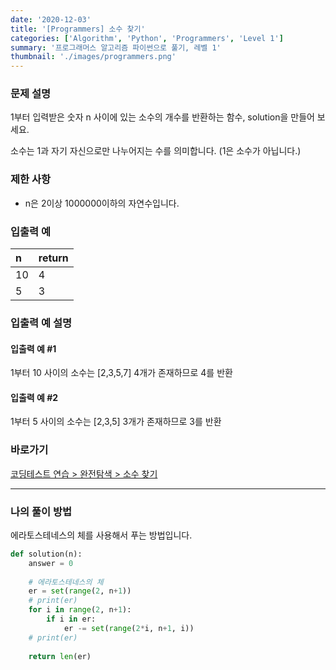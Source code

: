 ```yaml
---
date: '2020-12-03'
title: '[Programmers] 소수 찾기'
categories: ['Algorithm', 'Python', 'Programmers', 'Level 1']
summary: '프로그래머스 알고리즘 파이썬으로 풀기, 레벨 1'
thumbnail: './images/programmers.png'
---
```


### 문제 설명

1부터 입력받은 숫자 n 사이에 있는 소수의 개수를 반환하는 함수, solution을 만들어 보세요.

소수는 1과 자기 자신으로만 나누어지는 수를 의미합니다.
(1은 소수가 아닙니다.)

### 제한 사항

- n은 2이상 1000000이하의 자연수입니다.

### 입출력 예

| n       | return  |
| :--- | :---- |
| 10 | 4|
| 5 | 3|

### 입출력 예 설명

#### 입출력 예 #1

1부터 10 사이의 소수는 [2,3,5,7] 4개가 존재하므로 4를 반환

#### 입출력 예 #2

1부터 5 사이의 소수는 [2,3,5] 3개가 존재하므로 3를 반환

### 바로가기

[코딩테스트 연습 > 완전탐색 > 소수 찾기](<https://programmers.co.kr/learn/courses/30/lessons/12921?language=python3>)

---

### 나의 풀이 방법

에라토스테네스의 체를 사용해서 푸는 방법입니다.

``` python
def solution(n):
    answer = 0
    
    # 에라토스테네스의 체
    er = set(range(2, n+1))
    # print(er)
    for i in range(2, n+1):
        if i in er:
            er -= set(range(2*i, n+1, i))
    # print(er)
    
    return len(er)
```

